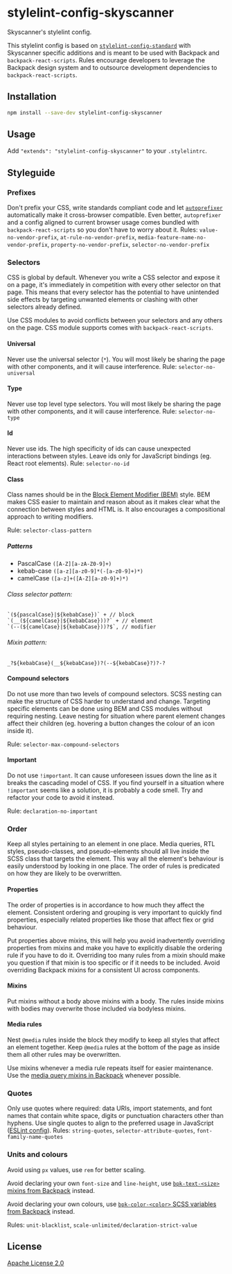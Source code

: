 # stylelint-config-skyscanner

Skyscanner's stylelint config.

This stylelint config is based on [`stylelint-config-standard`](https://github.com/stylelint/stylelint-config-standard) with Skyscanner specific additions and is meant to be used with Backpack and `backpack-react-scripts`. Rules encourage developers to leverage the Backpack design system and to outsource development dependencies to `backpack-react-scripts`.

## Installation

```bash
npm install --save-dev stylelint-config-skyscanner
```

## Usage

Add `"extends": "stylelint-config-skyscanner"` to your `.stylelintrc`.

## Styleguide

### Prefixes
Don't prefix your CSS, write standards compliant code and let [`autoprefixer`](https://github.com/postcss/autoprefixer) automatically make it cross-browser compatible. Even better, `autoprefixer` and a config aligned to current browser usage comes bundled with `backpack-react-scripts` so you don't have to worry about it.
Rules: `value-no-vendor-prefix`, `at-rule-no-vendor-prefix`, `media-feature-name-no-vendor-prefix`, `property-no-vendor-prefix`, `selector-no-vendor-prefix`

### Selectors
CSS is global by default. Whenever you write a CSS selector and expose it on a page, it's immediately in competition with every other selector on that page. This means that every selector has the potential to have unintended side effects by targeting unwanted elements or clashing with other selectors already defined.

Use CSS modules to avoid conflicts between your selectors and any others on the page. CSS module supports comes with `backpack-react-scripts`.

#### Universal
Never use the universal selector (`*`). You will most likely be sharing the page with other components, and it will cause interference.
Rule: `selector-no-universal`

#### Type
Never use top level type selectors. You will most likely be sharing the page with other components, and it will cause interference.
Rule: `selector-no-type`

#### Id
Never use ids. The high specificity of ids can cause unexpected interactions between styles. Leave ids only for JavaScript bindings (eg. React root elements).
Rule: `selector-no-id`

#### Class
Class names should be in the [Block Element Modifier​ (BEM)](http://getbem.com/introduction/) style. BEM makes CSS easier to maintain and reason about as it makes clear what the connection between styles and HTML is. It also encourages a compositional approach to writing modifiers. 

Rule: `selector-class-pattern`
##### Patterns
 - PascalCase
```([A-Z][a-zA-Z0-9]+)```
 - kebab-case
```([a-z][a-z0-9]*(-[a-z0-9]+)*)```
 - camelCase
```([a-z]+([A-Z][a-z0-9]+)*)```

###### Class selector pattern:
```
`(${pascalCase}|${kebabCase})` + // block
`(__(${camelCase}|${kebabCase}))?` + // element
`(--(${camelCase}|${kebabCase}))?$`, // modifier
```

###### Mixin pattern:
```
_?${kebabCase}(__${kebabCase})?(--${kebabCase}?)?-?
```

#### Compound selectors
Do not use more than two levels of compound selectors. SCSS nesting can make the structure of CSS harder to understand and change. Targeting specific elements can be done using BEM and CSS modules without requiring nesting. Leave nesting for situation where parent element changes affect their children (eg. hovering a button changes the colour of an icon inside it).

Rule: `selector-max-compound-selectors`

#### Important
Do not use `!important`. It can cause unforeseen issues down the line as it breaks the cascading model of CSS.  If you find yourself in a situation where `!important` seems like a solution, it is probably a code smell. Try and refactor your code to avoid it instead.

Rule: `declaration-no-important`

### Order
Keep all styles pertaining to an element in one place. Media queries, RTL styles, pseudo-classes, and pseudo-elements should all live inside the SCSS class that targets the element. This way all the element's behaviour is easily understood by looking in one place. The order of rules is predicated on how they are likely to be overwritten.

#### Properties
The order of properties is in accordance to how much they affect the element. Consistent ordering and grouping is very important to quickly find properties, especially related properties like those that affect flex or grid behaviour.

Put properties above mixins, this will help you avoid inadvertently overriding properties from mixins and make you have to explicitly disable the ordering rule if you have to do it. Overriding too many rules from a mixin should make you question if that mixin is too specific or if it needs to be included. Avoid overriding Backpack mixins for a consistent UI across components.

#### Mixins
Put mixins without a body above mixins with a body. The rules inside mixins with bodies may overwrite those included via bodyless mixins.

#### Media rules
Nest `@media` rules inside the block they modify to keep all styles that affect an element together. Keep `@media` rules at the bottom of the page as inside them all other rules may be overwritten. 

Use mixins whenever a media rule repeats itself for easier maintenance. Use the [media query mixins in Backpack](http://backpack.prod.aws.skyscnr.com/sassdoc/#breakpoints) whenever possible.
 
### Quotes
Only use quotes where required: data URIs, import statements, and font names that contain white space, digits or punctuation characters other than hyphens. Use single quotes to align to the preferred usage in JavaScript ([ESLint config](https://github.com/Skyscanner/eslint-config-skyscanner/)).
Rules: `string-quotes`, `selector-attribute-quotes`, `font-family-name-quotes`

### Units and colours
Avoid using `px` values, use `rem` for better scaling.

Avoid declaring your own `font-size` and `line-height`,  use [`bpk-text-<size>` mixins from Backpack](http://backpack.prod.aws.skyscnr.com/sassdoc/#typography) instead.

Avoid declaring your own colours, use [`bpk-color-<color>` SCSS variables from Backpack](http://backpack.prod.aws.skyscnr.com/components/bonds/colors) instead.
 
Rules: `unit-blacklist`, `scale-unlimited/declaration-strict-value`

## License

[Apache License 2.0](LICENSE.md)
